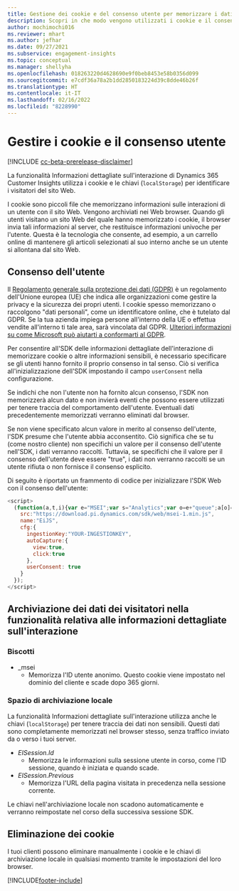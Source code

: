 ```yaml
---
title: Gestione dei cookie e del consenso utente per memorizzare i dati dell'utente in Dynamics 365 Customer Insights
description: Scopri in che modo vengono utilizzati i cookie e il consenso dell'utente per identificare i visitatori del sito Web.
author: mochimochi016
ms.reviewer: mhart
ms.author: jefhar
ms.date: 09/27/2021
ms.subservice: engagement-insights
ms.topic: conceptual
ms.manager: shellyha
ms.openlocfilehash: 018263220d4628690e9f0beb8453e58b0356d099
ms.sourcegitcommit: e7cdf36a78a2b1dd2850183224d39c8dde46b26f
ms.translationtype: HT
ms.contentlocale: it-IT
ms.lasthandoff: 02/16/2022
ms.locfileid: "8228990"
---
```

# <a name="manage-cookies-and-user-consent"></a>Gestire i cookie e il consenso utente

[!INCLUDE [cc-beta-prerelease-disclaimer](includes/cc-beta-prerelease-disclaimer.md)]

La funzionalità Informazioni dettagliate sull'interazione di Dynamics 365 Customer Insights utilizza i cookie e le chiavi (`localStorage`) per identificare i visitatori del sito Web.

I cookie sono piccoli file che memorizzano informazioni sulle interazioni di un utente con il sito Web. Vengono archiviati nei Web browser. Quando gli utenti visitano un sito Web del quale hanno memorizzato i cookie, il browser invia tali informazioni al server, che restituisce informazioni univoche per l'utente. Questa è la tecnologia che consente, ad esempio, a un carrello online di mantenere gli articoli selezionati al suo interno anche se un utente si allontana dal sito Web.

## <a name="user-consent"></a>Consenso dell'utente

Il [Regolamento generale sulla protezione dei dati (GDPR)](/dynamics365/get-started/gdpr/) è un regolamento dell'Unione europea (UE) che indica alle organizzazioni come gestire la privacy e la sicurezza dei propri utenti. I cookie spesso memorizzano o raccolgono "dati personali", come un identificatore online, che è tutelato dal GDPR. Se la tua azienda impiega persone all'interno della UE o effettua vendite all'interno ti tale area, sarà vincolata dal GDPR. [Ulteriori informazioni su come Microsoft può aiutarti a conformarti al GDPR](https://www.microsoft.com/trust-center/privacy/gdpr-faqs).

Per consentire all'SDK delle informazioni dettagliate dell'interazione di memorizzare cookie o altre informazioni sensibili, è necessario specificare se gli utenti hanno fornito il proprio consenso in tal senso. Ciò si verifica all'inizializzazione dell'SDK impostando il campo `userConsent` nella configurazione.

Se indichi che non l'utente non ha fornito alcun consenso, l'SDK non memorizzerà alcun dato e non invierà eventi che possono essere utilizzati per tenere traccia del comportamento dell'utente. Eventuali dati precedentemente memorizzati verranno eliminati dal browser.

Se non viene specificato alcun valore in merito al consenso dell'utente, l'SDK presume che l'utente abbia acconsentito. Ciò significa che se tu (come nostro cliente) non specifichi un valore per il consenso dell'utente nell'SDK, i dati verranno raccolti. Tuttavia, se specifichi che il valore per il consenso dell'utente deve essere "true", i dati non verranno raccolti se un utente rifiuta o non fornisce il consenso esplicito.

Di seguito è riportato un frammento di codice per inizializzare l'SDK Web con il consenso dell'utente:
```js
<script>
  (function(a,t,i){var e="MSEI";var s="Analytics";var o=e+"queue";a[o]=a[o]||[];var r=a[e]||function(n){var t={};t[s]={};function e(e){while(e.length){var r=e.pop();t[s][r]=function(e){return function(){a[o].push([e,n,arguments])}}(r)}}var r="track";var i="set";e([r+"Event",r+"View",r+"Action",i+"Property",i+"User","initialize","teardown"]);return t}(i.name);var n=i.name;if(!a[e]){a[n]=r[s];a[o].push(["new",n]);setTimeout(function(){var e="script";var r=t.createElement(e);r.async=1;r.src=i.src;var n=t.getElementsByTagName(e)[0];n.parentNode.insertBefore(r,n)},1)}else{a[n]=new r[s]}if(i.user){a[n].setUser(i.user)}if(i.props){for(var c in i.props){a[n].setProperty(c,i.props[c])}}a[n].initialize(i.cfg)})(window,document,{
    src:"https://download.pi.dynamics.com/sdk/web/msei-1.min.js",
    name:"EiJS",
    cfg:{
      ingestionKey:"YOUR-INGESTIONKEY",
      autoCapture:{
        view:true,
        click:true
      },
      userConsent: true
    }
  });
</script>
```

## <a name="visitor-data-storage-in-engagement-insights-capability"></a>Archiviazione dei dati dei visitatori nella funzionalità relativa alle informazioni dettagliate sull'interazione

### <a name="cookies"></a>Biscotti

- _msei
    - Memorizza l'ID utente anonimo. Questo cookie viene impostato nel dominio del cliente e scade dopo 365 giorni.

### <a name="local-storage"></a>Spazio di archiviazione locale

La funzionalità Informazioni dettagliate sull'interazione utilizza anche le chiavi (`localStorage`) per tenere traccia dei dati non sensibili. Questi dati sono completamente memorizzati nel browser stesso, senza traffico inviato da o verso i tuoi server.

- *EISession.Id*
    - Memorizza le informazioni sulla sessione utente in corso, come l'ID sessione, quando è iniziata e quando scade.
- *EISession.Previous*
    - Memorizza l'URL della pagina visitata in precedenza nella sessione corrente.

Le chiavi nell'archiviazione locale non scadono automaticamente e verranno reimpostate nel corso della successiva sessione SDK.

## <a name="deleting-cookies"></a>Eliminazione dei cookie

I tuoi clienti possono eliminare manualmente i cookie e le chiavi di archiviazione locale in qualsiasi momento tramite le impostazioni del loro browser.


[!INCLUDE[footer-include](../includes/footer-banner.md)]
